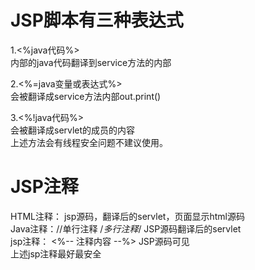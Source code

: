 # JSP脚本有三种表达式

1.<%java代码%>  
内部的java代码翻译到service方法的内部  

2.<%=java变量或表达式%>  
会被翻译成service方法内部out.print()  

3.<%!java代码%>  
会被翻译成servlet的成员的内容  
上述方法会有线程安全问题不建议使用。


# JSP注释
HTML注释：<!-- 注释内容 --> jsp源码，翻译后的servlet，页面显示html源码  
Java注释：//单行注释         /*多行注释*/     JSP源码翻译后的servlet  
jsp注释： <%-- 注释内容 --%>                JSP源码可见  
上述jsp注释最好最安全
